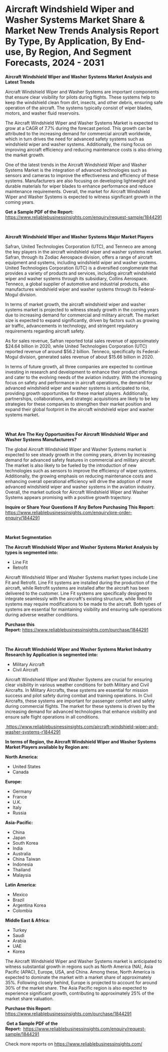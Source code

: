 <p><h1>Aircraft Windshield Wiper and Washer Systems Market Share & Market New Trends Analysis Report By Type, By Application, By End-use, By Region, And Segment Forecasts, 2024 - 2031</h1></p><p><strong>Aircraft Windshield Wiper and Washer Systems Market Analysis and Latest Trends</strong></p>
<p><p>Aircraft Windshield Wiper and Washer Systems are important components that ensure clear visibility for pilots during flights. These systems help to keep the windshield clean from dirt, insects, and other debris, ensuring safe operation of the aircraft. The systems typically consist of wiper blades, motors, and washer fluid reservoirs.</p><p>The Aircraft Windshield Wiper and Washer Systems Market is expected to grow at a CAGR of 7.7% during the forecast period. This growth can be attributed to the increasing demand for commercial aircraft worldwide, which in turn drives the need for advanced safety systems such as windshield wiper and washer systems. Additionally, the rising focus on improving aircraft efficiency and reducing maintenance costs is also driving the market growth.</p><p>One of the latest trends in the Aircraft Windshield Wiper and Washer Systems Market is the integration of advanced technologies such as sensors and cameras to improve the effectiveness and efficiency of these systems. Manufacturers are also focusing on developing lightweight and durable materials for wiper blades to enhance performance and reduce maintenance requirements. Overall, the market for Aircraft Windshield Wiper and Washer Systems is expected to witness significant growth in the coming years.</p></p>
<p><strong>Get a Sample PDF of the Report:&nbsp;</strong> <a href="https://www.reliablebusinessinsights.com/enquiry/request-sample/1844291">https://www.reliablebusinessinsights.com/enquiry/request-sample/1844291</a></p>
<p>&nbsp;</p>
<p><strong>Aircraft Windshield Wiper and Washer Systems Major Market Players</strong></p>
<p><p>Safran, United Technologies Corporation (UTC), and Tenneco are among the key players in the aircraft windshield wiper and washer systems market. Safran, through its Zodiac Aerospace division, offers a range of aircraft equipment and systems, including windshield wiper and washer systems. United Technologies Corporation (UTC) is a diversified conglomerate that provides a variety of products and services, including aircraft windshield wiper and washer systems through its subsidiary, Collins Aerospace. Tenneco, a global supplier of automotive and industrial products, also manufactures windshield wiper and washer systems through its Federal-Mogul division.</p><p>In terms of market growth, the aircraft windshield wiper and washer systems market is projected to witness steady growth in the coming years due to increasing demand for commercial and military aircraft. The market size is expected to expand significantly, driven by factors such as growing air traffic, advancements in technology, and stringent regulatory requirements regarding aircraft safety.</p><p>As for sales revenue, Safran reported total sales revenue of approximately $24.64 billion in 2020, while United Technologies Corporation (UTC) reported revenue of around $56.2 billion. Tenneco, specifically its Federal-Mogul division, generated sales revenue of about $15.66 billion in 2020.</p><p>In terms of future growth, all three companies are expected to continue investing in research and development to enhance their product offerings and cater to the evolving needs of the aviation industry. With the increasing focus on safety and performance in aircraft operations, the demand for advanced windshield wiper and washer systems is anticipated to rise, providing growth opportunities for these market players. Additionally, partnerships, collaborations, and strategic acquisitions are likely to be key strategies for these companies to strengthen their market position and expand their global footprint in the aircraft windshield wiper and washer systems market.</p></p>
<p>&nbsp;</p>
<p><strong>What Are The Key Opportunities For Aircraft Windshield Wiper and Washer Systems Manufacturers?</strong></p>
<p><p>The global Aircraft Windshield Wiper and Washer Systems market is expected to see steady growth in the coming years, driven by increasing demand for advanced safety features in commercial and military aircraft. The market is also likely to be fueled by the introduction of new technologies such as sensors to improve the efficiency of wiper systems. Additionally, the growing emphasis on reducing maintenance costs and enhancing overall operational efficiency will drive the adoption of more advanced windshield wiper and washer systems in the aviation industry. Overall, the market outlook for Aircraft Windshield Wiper and Washer Systems appears promising with a positive growth trajectory.</p></p>
<p><strong>Inquire or Share Your Questions If Any Before Purchasing This Report:</strong> <a href="https://www.reliablebusinessinsights.com/enquiry/pre-order-enquiry/1844291">https://www.reliablebusinessinsights.com/enquiry/pre-order-enquiry/1844291</a></p>
<p>&nbsp;</p>
<p><strong>Market Segmentation</strong></p>
<p><strong>The Aircraft Windshield Wiper and Washer Systems Market Analysis by types is segmented into:</strong></p>
<p><ul><li>Line Fit</li><li>Retrofit</li></ul></p>
<p><p>Aircraft Windshield Wiper and Washer Systems market types include Line Fit and Retrofit. Line Fit systems are installed during the production of the aircraft, while Retrofit systems are installed after the aircraft has been delivered to the customer. Line Fit systems are specifically designed to integrate seamlessly with the aircraft's existing structure, while Retrofit systems may require modifications to be made to the aircraft. Both types of systems are essential for maintaining visibility and ensuring safe operations during adverse weather conditions.</p></p>
<p><strong>Purchase this Report:&nbsp;</strong><a href="https://www.reliablebusinessinsights.com/purchase/1844291">https://www.reliablebusinessinsights.com/purchase/1844291</a></p>
<p>&nbsp;</p>
<p><strong>The Aircraft Windshield Wiper and Washer Systems Market Industry Research by Application is segmented into:</strong></p>
<p><ul><li>Military Aircraft</li><li>Civil Aircraft</li></ul></p>
<p><p>Aircraft Windshield Wiper and Washer Systems are crucial for ensuring clear visibility in various weather conditions for both Military and Civil Aircrafts. In Military Aircrafts, these systems are essential for mission success and pilot safety during combat and training operations. In Civil Aircrafts, these systems are important for passenger comfort and safety during commercial flights. The market for these systems is driven by the increasing demand for advanced technologies that enhance visibility and ensure safe flight operations in all conditions.</p></p>
<p><a href="https://www.reliablebusinessinsights.com/aircraft-windshield-wiper-and-washer-systems-r1844291">&nbsp;https://www.reliablebusinessinsights.com/aircraft-windshield-wiper-and-washer-systems-r1844291</a></p>
<p><strong>In terms of Region, the Aircraft Windshield Wiper and Washer Systems Market Players available by Region are:</strong></p>
<p>
    <p> <strong> North America: </strong>
        <ul>
            <li>United States</li>
            <li>Canada</li>
        </ul>
        </p> 
    <p> <strong> Europe: </strong>
        <ul>
            <li>Germany</li>
            <li>France</li>
            <li>U.K.</li>
            <li>Italy</li>
            <li>Russia</li>
        </ul>
        </p> 
    <p> <strong> Asia-Pacific: </strong>
        <ul>
            <li>China</li>
            <li>Japan</li>
            <li>South Korea</li>
            <li>India</li>
            <li>Australia</li>
            <li>China Taiwan</li>
            <li>Indonesia</li>
            <li>Thailand</li>
            <li>Malaysia</li>
        </ul>
        </p> 
    <p> <strong> Latin America: </strong>
        <ul>
            <li>Mexico</li>
            <li>Brazil</li>
            <li>Argentina Korea</li>
            <li>Colombia</li>
        </ul>
        </p> 
    <p> <strong> Middle East & Africa: </strong>
        <ul>
            <li>Turkey</li>
            <li>Saudi</li>
            <li>Arabia</li>
            <li>UAE</li>
            <li>Korea</li>
        </ul>
    </p>
    </p>
<p><p>The Aircraft Windshield Wiper and Washer Systems market is anticipated to witness substantial growth in regions such as North America (NA), Asia Pacific (APAC), Europe, USA, and China. Among these, North America is expected to dominate the market with a market share of approximately 35%. Following closely behind, Europe is projected to account for around 30% of the market share. The Asia Pacific region is also expected to experience significant growth, contributing to approximately 25% of the market share valuation.</p></p>
<p><strong>Purchase this Report: </strong><a href="https://www.reliablebusinessinsights.com/purchase/1844291">https://www.reliablebusinessinsights.com/purchase/1844291</a></p>
<p>&nbsp;<strong>Get a Sample PDF of the Report:&nbsp;&nbsp;</strong><a href="https://www.reliablebusinessinsights.com/enquiry/request-sample/1844291">https://www.reliablebusinessinsights.com/enquiry/request-sample/1844291</a></p>
<p><strong></strong></p>
<p>Check more reports on <a href="https://www.reliablebusinessinsights.com/">https://www.reliablebusinessinsights.com/</a></p>